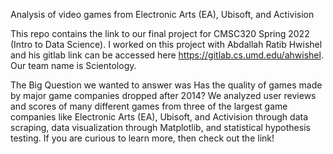 Analysis of video games from Electronic Arts (EA), Ubisoft, and Activision

This repo contains the link to our final project for CMSC320 Spring 2022 (Intro to Data Science). I worked on this project with Abdallah Ratib Hwishel and his gitlab link can be accessed here https://gitlab.cs.umd.edu/ahwishel. Our team name is Scientology.

The Big Question we wanted to answer was Has the quality of games made by major game companies dropped after 2014? We analyzed user reviews and scores of many different games from three of the largest game companies like Electronic Arts (EA), Ubisoft, and Activision through data scraping, data visualization through Matplotlib, and statistical hypothesis testing. If you are curious to learn more, then check out the link!  
